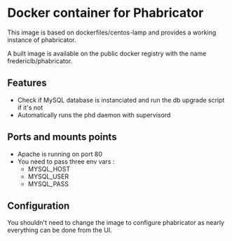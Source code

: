 Docker container for Phabricator
================================


This image is based on dockerfiles/centos-lamp and provides a working instance of phabricator.

A built image is available on the public docker registry with the name fredericlb/phabricator.

Features
--------

- Check if MySQL database is instanciated and run the db upgrade script if it's not
- Automatically runs the phd daemon with supervisord

Ports and mounts points
-----------------------

- Apache is running on port 80
- You need to pass three env vars :
  - MYSQL_HOST
  - MYSQL_USER
  - MYSQL_PASS

Configuration
-------------

You shouldn't need to change the image to configure phabricator as nearly everything can be done from the UI.
